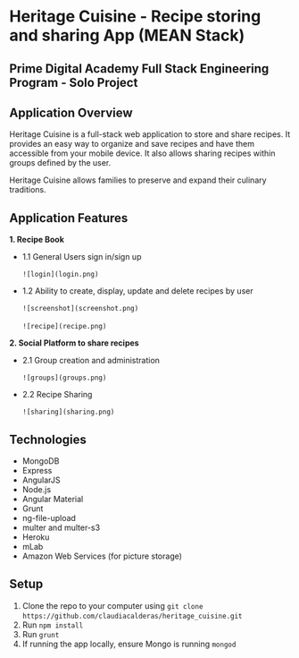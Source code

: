 # Heritage Cuisine - Recipe storing and sharing App (MEAN Stack)
## Prime Digital Academy Full Stack Engineering Program - Solo Project

## Application Overview
Heritage Cuisine is a full-stack web application to store and share recipes. It provides an easy way to organize and save recipes and have them accessible from your mobile device. It also allows sharing recipes within groups defined by the user.

Heritage Cuisine allows families to preserve and expand their culinary traditions.

## Application Features

**1. Recipe Book**
- 1.1 General Users sign in/sign up

      ![login](login.png)


- 1.2 Ability to create, display, update and delete recipes by user

      ![screenshot](screenshot.png)

      ![recipe](recipe.png)


**2. Social Platform to share recipes**
- 2.1 Group creation and administration

      ![groups](groups.png)


- 2.2 Recipe Sharing

      ![sharing](sharing.png)


## Technologies
- MongoDB
- Express
- AngularJS
- Node.js
- Angular Material
- Grunt
- ng-file-upload
- multer and multer-s3
- Heroku
- mLab
- Amazon Web Services (for picture storage)

## Setup
1. Clone the repo to your computer using `git clone https://github.com/claudiacalderas/heritage_cuisine.git`
2. Run `npm install`
3. Run `grunt`
4. If running the app locally, ensure Mongo is running `mongod`
